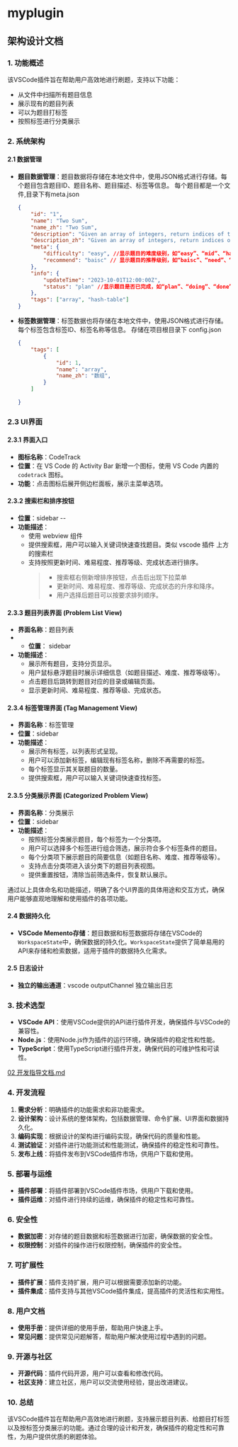 # myplugin

## 架构设计文档

### 1. 功能概述

该VSCode插件旨在帮助用户高效地进行刷题，支持以下功能：

- 从文件中扫描所有题目信息
- 展示现有的题目列表
- 可以为题目打标签
- 按照标签进行分类展示

### 2. 系统架构

#### 2.1 数据管理

- **题目数据管理**：题目数据将存储在本地文件中，使用JSON格式进行存储。每个题目包含题目ID、题目名称、题目描述、标签等信息。
每个题目都是一个文件,目录下有meta.json

    ```json
    {
        "id": "1",
        "name": "Two Sum",
        "name_zh": "Two Sum",
        "description": "Given an array of integers, return indices of the two numbers such that they add up to a specific target.",
        "description_zh": "Given an array of integers, return indices of the two numbers such that they add up to a specific target.",
        "meta": {
            "difficulty": "easy", //显示题目的难度级别，如“easy”、“mid”、“hard”。
            "recommend": "baisc" // 显示题目的推荐级别，如“baisc”、“need”、“challenge”
        },
        "info": {
            "updateTime": "2023-10-01T12:00:00Z",
            "status": "plan" //显示题目是否已完成，如“plan”、“doing”、“done”。
        },
        "tags": ["array", "hash-table"]
    }
    ```

- **标签数据管理**：标签数据也将存储在本地文件中，使用JSON格式进行存储。每个标签包含标签ID、标签名称等信息。
存储在项目根目录下 config.json

    ```json
    {
        "tags": [
            {
                "id": 1,
                "name": "array",
                "name_zh": "数组",
            }
        ]
        
    }
    ```

### 2.3 UI界面

#### 2.3.1 界面入口

- **图标名称**：CodeTrack
- **位置**：在 VS Code 的 Activity Bar 新增一个图标，使用 VS Code 内置的 `codetrack` 图标。
- **功能**：点击图标后展开侧边栏面板，展示主菜单选项。

#### 2.3.2 搜索栏和排序按钮

- **位置**：sidebar --
- **功能描述**：
  - 使用 webview 组件
  - 提供搜索框，用户可以输入关键词快速查找题目。类似 vscode 插件 上方的搜索栏
  - 支持按照更新时间、难易程度、推荐等级、完成状态进行排序。
    >- 搜索框右侧新增排序按钮，点击后出现下拉菜单
    >- 更新时间、难易程度、推荐等级、完成状态的升序和降序。
    >- 用户选择后题目可以按要求排列顺序。

#### 2.3.3 题目列表界面 (Problem List View)

- **界面名称**：题目列表
- - **位置**： sidebar
- **功能描述**：
  - 展示所有题目，支持分页显示。
  - 用户鼠标悬浮题目时展示详细信息（如题目描述、难度、推荐等级等）。
  - 点击题目后跳转到题目对应的目录或编辑页面。
  - 显示更新时间、难易程度、推荐等级、完成状态。

#### 2.3.4 标签管理界面 (Tag Management View)

- **界面名称**：标签管理
- **位置**：sidebar
- **功能描述**：
  - 展示所有标签，以列表形式呈现。
  - 用户可以添加新标签，编辑现有标签名称，删除不再需要的标签。
  - 每个标签显示其关联题目的数量。
  - 提供搜索框，用户可以输入关键词快速查找标签。

#### 2.3.5 分类展示界面 (Categorized Problem View)

- **界面名称**：分类展示
- **位置**：sidebar
- **功能描述**：
  - 按照标签分类展示题目，每个标签为一个分类项。
  - 用户可以选择多个标签进行组合筛选，展示符合多个标签条件的题目。
  - 每个分类项下展示题目的简要信息（如题目名称、难度、推荐等级等）。
  - 支持点击分类项进入该分类下的题目列表视图。
  - 提供重置按钮，清除当前筛选条件，恢复默认展示。

通过以上具体命名和功能描述，明确了各个UI界面的具体用途和交互方式，确保用户能够直观地理解和使用插件的各项功能。

#### 2.4 数据持久化

- **VSCode Memento存储**：题目数据和标签数据将存储在VSCode的`WorkspaceState`中，确保数据的持久化。`WorkspaceState`提供了简单易用的API来存储和检索数据，适用于插件的数据持久化需求。

#### 2.5 日志设计

- **独立的输出通道**：vscode outputChannel 独立输出日志

### 3. 技术选型

- **VSCode API**：使用VSCode提供的API进行插件开发，确保插件与VSCode的兼容性。
- **Node.js**：使用Node.js作为插件的运行环境，确保插件的稳定性和性能。
- **TypeScript**：使用TypeScript进行插件开发，确保代码的可维护性和可读性。

[02 开发指导文档.md](02%20开发指导文档.md)

### 4. 开发流程

1. **需求分析**：明确插件的功能需求和非功能需求。
2. **设计架构**：设计系统的整体架构，包括数据管理、命令扩展、UI界面和数据持久化。
3. **编码实现**：根据设计的架构进行编码实现，确保代码的质量和性能。
4. **测试验证**：对插件进行功能测试和性能测试，确保插件的稳定性和可靠性。
5. **发布上线**：将插件发布到VSCode插件市场，供用户下载和使用。

### 5. 部署与运维

- **插件部署**：将插件部署到VSCode插件市场，供用户下载和使用。
- **插件运维**：对插件进行持续的运维，确保插件的稳定性和可靠性。

### 6. 安全性

- **数据加密**：对存储的题目数据和标签数据进行加密，确保数据的安全性。
- **权限控制**：对插件的操作进行权限控制，确保插件的安全性。

### 7. 可扩展性

- **插件扩展**：插件支持扩展，用户可以根据需要添加新的功能。
- **插件集成**：插件支持与其他VSCode插件集成，提高插件的灵活性和实用性。

### 8. 用户文档

- **使用手册**：提供详细的使用手册，帮助用户快速上手。
- **常见问题**：提供常见问题解答，帮助用户解决使用过程中遇到的问题。

### 9. 开源与社区

- **开源代码**：插件代码开源，用户可以查看和修改代码。
- **社区支持**：建立社区，用户可以交流使用经验，提出改进建议。

### 10. 总结

该VSCode插件旨在帮助用户高效地进行刷题，支持展示题目列表、给题目打标签以及按标签分类展示的功能。通过合理的设计和开发，确保插件的稳定性和可靠性，为用户提供优质的刷题体验。
